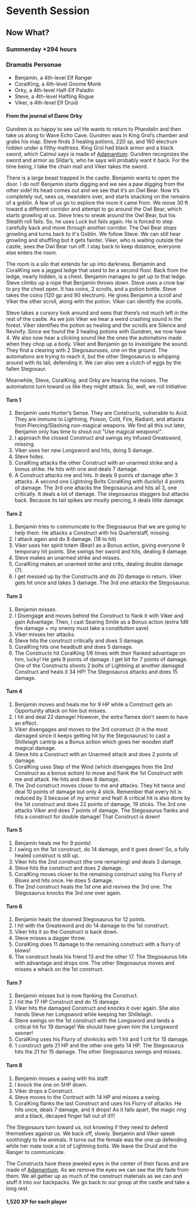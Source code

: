 # Seventh Session

## Now What?

### Summerday +294 hours

### Dramatis Personae

- Benjamin, a 4th-level Elf Ranger
- CoralKing, a 4th-level Gnome Monk
- Orky, a 4th-level Half-Elf Paladin
- Steve, a 4th-level Halfling Rogue
- Viker, a 4th-level Elf Druid

#### From the journal of Dame Orky

Gundren is so happy to see us! He wants to return to Phandalin and then take us along to Wave Echo Cave.
Gundren was in King Grol’s chamber and grabs his map. Steve finds 3 healing potions, 220 sp, and 160 electrum hidden under a filthy mattress.
King Grol had black armor and a black sword, which Calmul says is made of [Adamantium].
Gundren recognizes the sword and armor as Sildar’s, who he says will probably want it back. For the time being, I take the chain mail and Viker takes the sword.

There is a large beast trapped in the castle. Benjamin wants to open the door. I do not!
Benjamin starts digging and we see a paw digging from the other side! Its head comes out and we see that it’s an Owl Bear. 
Now it’s completely out, sees us, meanders over, and starts snacking on the remains of a goblin. A few of us go to explore the room it came from. 
We move 30 ft toward a different corridor and attempt to go around the Owl Bear, which starts growling at us. Steve tries to sneak around the Owl Bear, but
his Stealth roll fails. So, he uses Luck but fails again. He is forced to step carefully back and move through another corridor. The Owl Bear stops growling and turns back to it's Goblin.
We follow Steve. We can still hear growling and shuffling but it gets fainter. Viker, who is waiting outside the castle, sees the Owl Bear run off.
I stay back to keep distance, everyone else enters the room.

The room is a silo that extends far up into darkness. Benjamin and CoralKing see a jagged ledge that used to be a second floor. 
Back from the ledge, nearly hidden, is a chest. Benjamin manages to get up to that ledge. Steve climbs up a rope that Benjamin throws down.
Steve uses a crow bar to pry the chest open. It has coins, 2 scrolls, and a potion bottle. 
Steve takes the coins (120 gp and 90 electrum). He gives Benjamin a scroll and Viker the other scroll, along with the potion.
Viker can identify the scrolls.

Steve takes a cursory look around and sees that there’s not much left in the rest of the castle. As we join Viker we hear a weird crashing sound in the forest. 
Viker identifies the potion as healing and the scrolls are Silence and Revivify. Since we found the 3 healing potions with Gundren, we now have 4.
We also now hear a clicking sound like the ones the automatons made when they chop up a body.
Viker and Benjamin go to investigate the sound. They find a clearing with 2 Stegosauruses, one on the ground. 
The automatons are trying to reach it, but the other Stegosaurus is whipping around with its tail, defending it.
We can also see a clutch of eggs by the fallen Stegosaur.

Meanwhile, Steve, CoralKing, and Orky are hearing the noises. The automatons turn toward us like they might attack. So, well, we roll Initiative:

#### Turn 1

1. Benjamin uses Hunter’s Sense. They are Constructs, vulnerable to Acid. They are immune to Lightning, Poison, Cold, Fire, Radiant, and attacks from Piercing/Slashing non-magical weapons. We find all this out later, Benjamin only has time to shout out "Use magical weapons!".
2. I approach the closest Construct and swings my Infused Greatsword, missing.
3. Viker uses her new Longsword and hits, doing 5 damage.
4. Steve hides.
5. CoralKing attacks the other Construct with an unarmed strike and a bonus strike. He hits with one and deals 7 damage.
6. A Construct attacks me and hits. It deals 9 points of damage after 3 attacks. A second one Lightning Bolts CoralKing with (luckily) 4 points of damage. The 3rd one attacks the Stegosaurus and hits all 3, one critically. It deals a lot of damage. The stegosaurus staggers but attacks back. Because its tail spikes are mostly piercing, it deals little damage.

#### Turn 2

1. Benjamin tries to communicate to the Stegosaurus that we are going to help them. He attacks a Construct with his Quarterstaff, missing.
2. I attack again and do 8 damage. (18 to hit)
3. Viker uses her spirit totem (Bear) as a Bonus action, giving everyone 9 temporary hit points. She swings her sword and hits, dealing 8 damage.
4. Steve makes an unarmed strike and misses.
5. CoralKing makes an unarmed strike and crits, dealing double damage (7).
6. I get messed up by the Constructs and do 20 damage in return. Viker gets hit once and takes 3 damage. The 3rd one attacks the Stegosaurus.

#### Turn 3

1. Benjamin misses.
2. I Disengage and moves behind the Construct to flank it with Viker and gain Advantage. Then, I cast Searing Smite as a Bonus action (extra 1d6 fire damage + my enemy must take a constitution save)
3. Viker misses her attacks.
4. Steve hits the construct critically and does 3 damage.
5. CoralKing hits one headbutt and does 5 damage.
6. The Constructs hit CoralKing 1/6 times with their flanked advantage on him, lucky! He gets 9 points of damage. I get bit for 7 points of damage. One of the Constructs shoots 2 bolts of Lightning at another damaged Construct and heals it 34 HP! The Stegosaurus attacks and does 15 damage.

#### Turn 4

1. Benjamin moves and heals me for 9 HP while a Construct gets an Opportunity attack on him but misses.
2. I hit and deal 22 damage! However, the extra flames don't seem to have an effect.
3. Viker disengages and moves to the 3rd construct (it is the most damaged since it keeps getting hit by the Stegosaurus) to cast a Shillelagh cantrip as a Bonus action which gives her wooden staff magical damage.
4. Steve hits a Construct with an Unarmed attack and does 2 points of damage.
5. CoralKing uses Step of the Wind (which disengages from the 2nd Construct as a bonus action) to move and flank the 1st Construct with me and attack. He hits and does 8 damage.
6. The 2nd construct moves closer to me and attacks. They hit twice and deal 10 points of damage but only 4 stick. Remember that every hit is reduced by 3 because of my armor and feat!
A critical hit is also done by the 1st construct and does 22 points of damage, 19 sticks. The 3rd one attacks Viker and does 7 points of damage. The Stegosaurus flanks and hits a construct for double damage! That Construct is down!

#### Turn 5

1. Benjamin heals me for 9 points!
2. I swing on the 1st construct, do 14 damage, and it goes down! So, a fully healed construct is still up.
3. Viker hits the 2nd construct (the one remaining) and deals 3 damage.
4. Steve hits the construct and does 2 damage.
5. CoralKing moves closer to the remaining construct using his Flurry of Blows and hits once. He does 5 damage.
6. The 2nd construct heals the 1st one and revives the 3rd one. The Stegosaurus knocks the 3rd one over again.

#### Turn 6

1. Benjamin heals the downed Stegosaurus for 12 points.
2. I hit with the Greatsword and do 14 damage to the 1st construct.
3. Viker hits it so the Construct is back down.
4. Steve misses a dagger throw.
5. CoralKing does 11 damage to the remaining construct with a flurry of blows!
6. The construct heals his friend 13 and the other 17. The Stegosaurus hits with advantage and drops one. The other Stegosaurus moves and misses a whack on the 1st construct.

#### Turn 7

1. Benjamin misses but is now flanking the Construct.
2. I hit the 17 HP Construct and do 15 damage.
3. Viker hits the damaged Construct and knocks it over again. She also hands Steve her Longsword while keeping her Shillelagh.
4. Steve swings on the 1st construct with the Longsword and lands a critical hit for 19 damage! We should have given him the Longsword sooner!
5. CoralKing uses his Flurry of shinkicks with 1 hit and 1 crit for 15 damage.
6. 1 construct gets 21 HP and the other one gets 14 HP. The Stegosaurus hits the 21 for 15 damage. The other Stegosaurus swings and misses.

#### Turn 8

1. Benjamin misses a swing with his staff.
2. I knock the one on 5HP down.
3. Viker drops a Construct.
4. Steve moves to the Contruct with 14 HP and misses a swing.
5. CoralKing flanks the last Construct and uses his Flurry of attacks. He hits once, deals 7 damage, and it drops! As it falls apart, the magic ring and a black, decayed finger fall out of it!!!

The Stegosaurs turn toward us, not knowing if they need to defend themselves against us. We back off, slowly. Benjamin and Viker speak soothingly to the animals. It turns out the female was the one up defending
while her mate took a lot of Lightning bolts. We leave the Druid and the Ranger to communicate.

The Constructs have these jeweled eyes in the center of their faces and are made of [Adamantium]. As we remove the eyes we can see the life fade from them. We all gather up as much of the construct materials as we can and stuff it into our backpacks. We go back to our group at the castle and take a long rest.

#### 1,520 XP for each player

[Adamantium]: ../game/magic-items.md#adamantium
